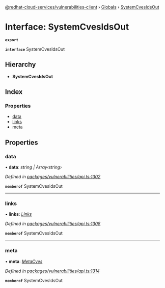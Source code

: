 [@redhat-cloud-services/vulnerabilities-client](../README.md) › [Globals](../globals.md) › [SystemCvesIdsOut](systemcvesidsout.md)

# Interface: SystemCvesIdsOut

**`export`** 

**`interface`** SystemCvesIdsOut

## Hierarchy

* **SystemCvesIdsOut**

## Index

### Properties

* [data](systemcvesidsout.md#data)
* [links](systemcvesidsout.md#links)
* [meta](systemcvesidsout.md#meta)

## Properties

###  data

• **data**: *string | Array‹string›*

*Defined in [packages/vulnerabilities/api.ts:1302](https://github.com/RedHatInsights/javascript-clients/blob/master/packages/vulnerabilities/api.ts#L1302)*

**`memberof`** SystemCvesIdsOut

___

###  links

• **links**: *[Links](links.md)*

*Defined in [packages/vulnerabilities/api.ts:1308](https://github.com/RedHatInsights/javascript-clients/blob/master/packages/vulnerabilities/api.ts#L1308)*

**`memberof`** SystemCvesIdsOut

___

###  meta

• **meta**: *[MetaCves](metacves.md)*

*Defined in [packages/vulnerabilities/api.ts:1314](https://github.com/RedHatInsights/javascript-clients/blob/master/packages/vulnerabilities/api.ts#L1314)*

**`memberof`** SystemCvesIdsOut

